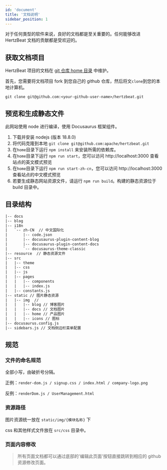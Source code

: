 ```yaml
---
id: 'document'
title: '文档说明'
sidebar_position: 1
---
```


<!--
    Licensed to the Apache Software Foundation (ASF) under one or more
    contributor license agreements.  See the NOTICE file distributed with
    this work for additional information regarding copyright ownership.
    The ASF licenses this file to You under the Apache License, Version 2.0
    (the "License"); you may not use this file except in compliance with
    the License.  You may obtain a copy of the License at

       https://www.apache.org/licenses/LICENSE-2.0

    Unless required by applicable law or agreed to in writing, software
    distributed under the License is distributed on an "AS IS" BASIS,
    WITHOUT WARRANTIES OR CONDITIONS OF ANY KIND, either express or implied.
    See the License for the specific language governing permissions and
    limitations under the License.
-->

对于任何类型的软件来说，良好的文档都是至关重要的。任何能够改进 HertzBeat 文档的贡献都是受欢迎的。

## 获取文档项目

HertzBeat 项目的文档在 [git 仓库 home 目录](https://github.com/apache/hertzbeat/tree/master/home) 中维护。

首先，您需要将文档项目 fork 到您自己的 github 仓库，然后将文`clone`到您的本地计算机。

```shell
git clone git@github.com:<your-github-user-name>/hertzbeat.git
```

## 预览和生成静态文件

此网站使用 node 进行编译，使用 Docusaurus 框架组件。

1. 下载并安装 nodejs (版本 18.8.0)
2. 将代码克隆到本地 `git clone git@github.com:apache/hertzbeat.git`
3. 在`home`目录下运行 `npm install` 来安装所需的依赖库。
4. 在`home`目录下运行 `npm run start`，您可以访问 http://localhost:3000 查看站点的英文模式预览
5. 在`home`目录下运行 `npm run start-zh-cn`，您可以访问 http://localhost:3000 查看站点的中文模式预览
6. 若要生成静态网站资源文件，请运行 `npm run build`。构建的静态资源位于 build 目录中。

## 目录结构

```html
|-- docs
|-- blog   
|-- i18n
|   `-- zh-CN  // 中文国际化
|       |-- code.json
|       |-- docusaurus-plugin-content-blog
|       |-- docusaurus-plugin-content-docs
|       `-- docusaurus-theme-classic
|-- resource  // 静态资源文件
|-- src
|   |-- theme
|   |-- css
|   |-- js
|   |-- pages
|   |   |-- components
|   |   |-- index.js
|   |-- constants.js
|-- static // 图片静态资源
|   |-- img  //
|   |   |-- blog // 博客图片
|   |   |-- docs // 文档图片
|   |   |-- home // 产品图片
|   |   |-- icons // 图标
|-- docusaurus.config.js
|-- sidebars.js // 文档侧边栏菜单配置
```

## 规范

### 文件的命名规范

全部小写，由破折号分隔。

正例：`render-dom.js / signup.css / index.html / company-logo.png`

反例：`renderDom.js / UserManagement.html`

### 资源路径

图片资源统一放在 `static/img/{模块名称}` 下

css 和其他样式文件放在 `src/css` 目录中。

### 页面内容修改

> 所有页面文档都可以通过底部的'编辑此页面'按钮直接跳转到相应的 github 资源修改页面。
